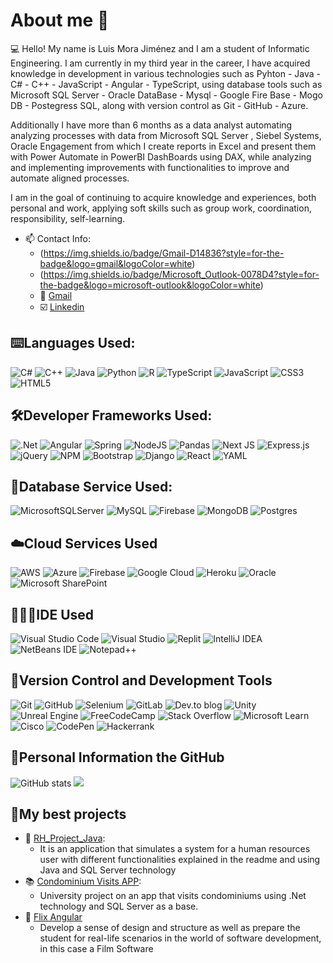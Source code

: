# About me 👋
💻 Hello! My name is Luis Mora Jiménez and I am a student of Informatic Engineering. I am currently in my third year in the career, I have acquired knowledge in development in various technologies such as Pyhton - Java - C# - C++ - JavaScript - Angular - TypeScript, using database tools such as Microsoft SQL Server - Oracle DataBase - Mysql - Google Fire Base - Mogo DB - Postegress SQL, along with version control as Git - GitHub - Azure.

Additionally I have more than 6 months as a data analyst automating analyzing processes with data from Microsoft SQL Server , Siebel Systems, Oracle Engagement from which I create reports in Excel and present them with Power Automate in PowerBI DashBoards using DAX, while analyzing and implementing improvements with functionalities to improve and automate aligned processes.

I am in the goal of continuing to acquire knowledge and experiences, both personal and work, applying soft skills such as group work, coordination, responsibility, self-learning.
- 📫 Contact Info:
  - (https://img.shields.io/badge/Gmail-D14836?style=for-the-badge&logo=gmail&logoColor=white)
  - (https://img.shields.io/badge/Microsoft_Outlook-0078D4?style=for-the-badge&logo=microsoft-outlook&logoColor=white)
  - 📧 [Gmail](mailto:luismorajimenez35@gmail.com)
  - ☑️ [Linkedin](https://www.linkedin.com/in/luis-antonio-mora-ie/)

## ⌨️Languages Used:
![C#](https://img.shields.io/badge/c%23-%23239120.svg?style=for-the-badge&logo=csharp&logoColor=white)
![C++](https://img.shields.io/badge/c++-%2300599C.svg?style=for-the-badge&logo=c%2B%2B&logoColor=white)
![Java](https://img.shields.io/badge/java-%23ED8B00.svg?style=for-the-badge&logo=openjdk&logoColor=white)
![Python](https://img.shields.io/badge/python-3670A0?style=for-the-badge&logo=python&logoColor=ffdd54)
![R](https://img.shields.io/badge/r-%23276DC3.svg?style=for-the-badge&logo=r&logoColor=white)
![TypeScript](https://img.shields.io/badge/typescript-%23007ACC.svg?style=for-the-badge&logo=typescript&logoColor=white)
![JavaScript](https://img.shields.io/badge/javascript-%23323330.svg?style=for-the-badge&logo=javascript&logoColor=%23F7DF1E)
![CSS3](https://img.shields.io/badge/css3-%231572B6.svg?style=for-the-badge&logo=css3&logoColor=white)
![HTML5](https://img.shields.io/badge/html5-%23E34F26.svg?style=for-the-badge&logo=html5&logoColor=white)

## 🛠️Developer Frameworks Used:
![.Net](https://img.shields.io/badge/.NET-5C2D91?style=for-the-badge&logo=.net&logoColor=white)
![Angular](https://img.shields.io/badge/angular-%23DD0031.svg?style=for-the-badge&logo=angular&logoColor=white)
![Spring](https://img.shields.io/badge/spring-%236DB33F.svg?style=for-the-badge&logo=spring&logoColor=white)
![NodeJS](https://img.shields.io/badge/node.js-6DA55F?style=for-the-badge&logo=node.js&logoColor=white)
![Pandas](https://img.shields.io/badge/pandas-%23150458.svg?style=for-the-badge&logo=pandas&logoColor=white)
![Next JS](https://img.shields.io/badge/Next-black?style=for-the-badge&logo=next.js&logoColor=white)
![Express.js](https://img.shields.io/badge/express.js-%23404d59.svg?style=for-the-badge&logo=express&logoColor=%2361DAFB)
![jQuery](https://img.shields.io/badge/jquery-%230769AD.svg?style=for-the-badge&logo=jquery&logoColor=white)
![NPM](https://img.shields.io/badge/NPM-%23CB3837.svg?style=for-the-badge&logo=npm&logoColor=white)
![Bootstrap](https://img.shields.io/badge/bootstrap-%238511FA.svg?style=for-the-badge&logo=bootstrap&logoColor=white)
![Django](https://img.shields.io/badge/django-%23092E20.svg?style=for-the-badge&logo=django&logoColor=white)
![React](https://img.shields.io/badge/react-%2320232a.svg?style=for-the-badge&logo=react&logoColor=%2361DAFB)
![YAML](https://img.shields.io/badge/yaml-%23ffffff.svg?style=for-the-badge&logo=yaml&logoColor=151515)

## 🔐Database Service Used:
![MicrosoftSQLServer](https://img.shields.io/badge/Microsoft%20SQL%20Server-CC2927?style=for-the-badge&logo=microsoft%20sql%20server&logoColor=white)
![MySQL](https://img.shields.io/badge/mysql-4479A1.svg?style=for-the-badge&logo=mysql&logoColor=white)
![Firebase](https://img.shields.io/badge/firebase-a08021?style=for-the-badge&logo=firebase&logoColor=ffcd34)
![MongoDB](https://img.shields.io/badge/MongoDB-%234ea94b.svg?style=for-the-badge&logo=mongodb&logoColor=white)
![Postgres](https://img.shields.io/badge/postgres-%23316192.svg?style=for-the-badge&logo=postgresql&logoColor=white)

## ☁️Cloud Services Used
![AWS](https://img.shields.io/badge/AWS-%23FF9900.svg?style=for-the-badge&logo=amazon-aws&logoColor=white)
![Azure](https://img.shields.io/badge/azure-%230072C6.svg?style=for-the-badge&logo=microsoftazure&logoColor=white)
![Firebase](https://img.shields.io/badge/firebase-%23039BE5.svg?style=for-the-badge&logo=firebase)
![Google Cloud](https://img.shields.io/badge/GoogleCloud-%234285F4.svg?style=for-the-badge&logo=google-cloud&logoColor=white)
![Heroku](https://img.shields.io/badge/heroku-%23430098.svg?style=for-the-badge&logo=heroku&logoColor=white)
![Oracle](https://img.shields.io/badge/Oracle-F80000?style=for-the-badge&logo=oracle&logoColor=white)
![Microsoft SharePoint ](https://img.shields.io/badge/Microsoft_SharePoint-0078D4?style=for-the-badge&logo=microsoft-sharepoint&logoColor=white)

## 🧑🏼‍💻IDE Used
![Visual Studio Code](https://img.shields.io/badge/Visual%20Studio%20Code-0078d7.svg?style=for-the-badge&logo=visual-studio-code&logoColor=white)
![Visual Studio](https://img.shields.io/badge/Visual%20Studio-5C2D91.svg?style=for-the-badge&logo=visual-studio&logoColor=white)
![Replit](https://img.shields.io/badge/Replit-DD1200?style=for-the-badge&logo=Replit&logoColor=white)
![IntelliJ IDEA](https://img.shields.io/badge/IntelliJIDEA-000000.svg?style=for-the-badge&logo=intellij-idea&logoColor=white)
![NetBeans IDE](https://img.shields.io/badge/NetBeansIDE-1B6AC6.svg?style=for-the-badge&logo=apache-netbeans-ide&logoColor=white)
![Notepad++](https://img.shields.io/badge/Notepad++-90E59A.svg?style=for-the-badge&logo=notepad%2b%2b&logoColor=black)

## 💾Version Control and Development Tools
![Git](https://img.shields.io/badge/git-%23F05033.svg?style=for-the-badge&logo=git&logoColor=white)
![GitHub](https://img.shields.io/badge/github-%23121011.svg?style=for-the-badge&logo=github&logoColor=white)
![Selenium](https://img.shields.io/badge/-selenium-%43B02A?style=for-the-badge&logo=selenium&logoColor=white)
![GitLab](https://img.shields.io/badge/gitlab-%23181717.svg?style=for-the-badge&logo=gitlab&logoColor=white)
![Dev.to blog](https://img.shields.io/badge/dev.to-0A0A0A?style=for-the-badge&logo=dev.to&logoColor=white)
![Unity](https://img.shields.io/badge/unity-%23000000.svg?style=for-the-badge&logo=unity&logoColor=white)
![Unreal Engine](https://img.shields.io/badge/unrealengine-%23313131.svg?style=for-the-badge&logo=unrealengine&logoColor=white)
![FreeCodeCamp](https://img.shields.io/badge/Freecodecamp-%23123.svg?&style=for-the-badge&logo=freecodecamp&logoColor=green)
![Stack Overflow](https://img.shields.io/badge/-Stackoverflow-FE7A16?style=for-the-badge&logo=stack-overflow&logoColor=white)
![Microsoft Learn](https://img.shields.io/badge/Microsoft_Learn-258ffa?style=for-the-badge&logo=microsoft&logoColor=white)
![Cisco](https://img.shields.io/badge/cisco-%23049fd9.svg?style=for-the-badge&logo=cisco&logoColor=black)
![CodePen](https://img.shields.io/badge/Codepen-000000?style=for-the-badge&logo=codepen&logoColor=white)
![Hackerrank](https://img.shields.io/badge/-Hackerrank-2EC866?style=for-the-badge&logo=HackerRank&logoColor=white)

## 🔋Personal Information the GitHub
![GitHub stats](https://github-readme-stats.vercel.app/api?username=LuisJimenez35&show_icons=true&theme=radical) 
![](https://github-readme-stats.vercel.app/api/top-langs/?username=LuisJimenez35&theme=radical&hide_border=false&include_all_commits=true&count_private=true&layout=compact)


## 📁My best projects

- 💼 [RH_Project_Java](https://github.com/LuisJimenez35/RH_Project_Java.git):
  - It is an application that simulates a system for a human resources user with different functionalities explained in the readme and using Java and SQL Server technology 
- 📚 [Condominium Visits APP](https://github.com/LuisJimenez35/CondominiumApp.git):
  - University project on an app that visits condominiums using .Net technology and SQL Server as a base.
- 🍿 [Flix Angular](https://github.com/LuisJimenez35/Flx-Angular)
  - Develop a sense of design and structure as well as prepare the student for real-life scenarios in the world of software development, in this case a Film Software
